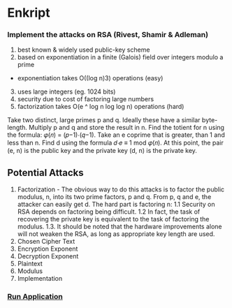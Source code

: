 # Enkript
### Implement the attacks on RSA (Rivest, Shamir & Adleman)
1. best known & widely used public-key scheme
2. based on exponentiation in a finite (Galois) field over integers modulo a prime
- exponentiation takes O((log n)3) operations (easy)
3. uses large integers (eg. 1024 bits)
4. security due to cost of factoring large numbers
5. factorization takes O(e ^ log n log log n) operations (hard)

Take two distinct, large primes p and q.
Ideally these have a similar byte-length.
Multiply p and q and store the result in n.
Find the totient for n using the formula: 𝜑(𝑛) = (𝑝−1)⋅(𝑞−1).
Take an e coprime that is greater, than 1 and less than n.
Find d using the formula 𝑑⋅𝑒 ≡ 1 mod 𝜑(𝑛).
At this point, the pair (e, n) is the public key and the private key (d, n) is the private key.

## Potential Attacks
1. Factorization - The obvious way to do this attacks is to factor the public modulus, n, into its two prime factors, p and q. From p, q and e, the attacker can easily get d. The hard part is factoring n:
    1.1 Security on RSA depends on factoring being difficult.
    1.2 In fact, the task of recovering the private key is equivalent to the task of factoring the modulus.
    1.3. It should be noted that the hardware improvements alone will not weaken the RSA, as long as appropriate key length are used.
2. Chosen Cipher Text
3. Encryption Exponent
4. Decryption Exponent
5. Plaintext
6. Modulus
7. Implementation


### [Run Application](https://pranavgupta11-enkript-start-hkvoj4.streamlit.app/)
